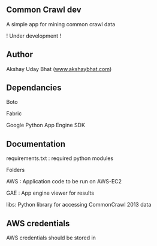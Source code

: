 Common Crawl dev
------------
 A simple app for mining common crawl data


! Under development !


Author
-------
Akshay Uday Bhat (www.akshaybhat.com)


Dependancies
--------------

Boto

Fabric

Google Python App Engine SDK

Documentation
------------

requirements.txt : required python modules


Folders

AWS : Application code to be run on AWS-EC2

GAE : App engine viewer for results

libs: Python library for accessing CommonCrawl 2013 data




AWS credentials
----------------

AWS credentials should be stored in

